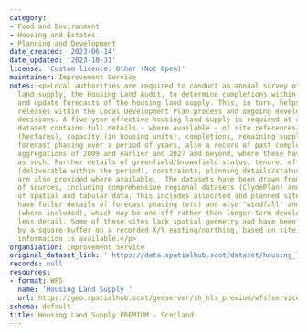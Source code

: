 ```yaml
---
category:
- Food and Environment
- Housing and Estates
- Planning and Development
date_created: '2023-06-14'
date_updated: '2023-10-31'
license: 'Custom licence: Other (Not Open)'
maintainer: Improvement Service
notes: <p>Local authorities are required to conduct an annual survey of the housing
  land supply, the Housing Land Audit, to determine completions within the timeframe
  and update forecasts of the housing land supply. This, in turn, helps inform land
  releases within the Local Development Plan process and ongoing development management
  decisions. A five-year effective housing land supply is required at all times.  This
  dataset contains full details - where available - of site references, site size
  (hectares), capacity (in housing units), completions, remaining supply and annual
  forecast phasing over a period of years, also a record of past completions, including
  aggregations of 2009 and earlier and 2027 and beyond, where these have been grouped
  as such. Further details of greenfield/brownfield status, tenure, effectiveness
  (deliverable within the period), constraints, planning details/status and developer
  are also provided where available.  The datasets have been drawn from a variety
  of sources, including comprehensive regional datasets (ClydePlan) and the joining
  of spatial and tabular data. This includes allocated and planned sites, which typically
  have fuller details of forecast phasing (etc) and also "windfall" and small sites
  (where included), which may be one-off rather than longer-term developments, with
  less detail. Some of these sites lack spatial geometry and have been represented
  by a square buffer on a recorded X/Y easting/northing, based on site size, if this
  information is available.</p>
organization: Improvement Service
original_dataset_link: ' https://data.spatialhub.scot/dataset/housing_land_supply_premium-is'
records: null
resources:
- format: WFS
  name: 'Housing Land Supply '
  url: https://geo.spatialhub.scot/geoserver/sh_hls_premium/wfs?service=wfs&typeName=sh_hls_premium:pub_hls_premium
schema: default
title: Housing Land Supply PREMIUM - Scotland
---
```

